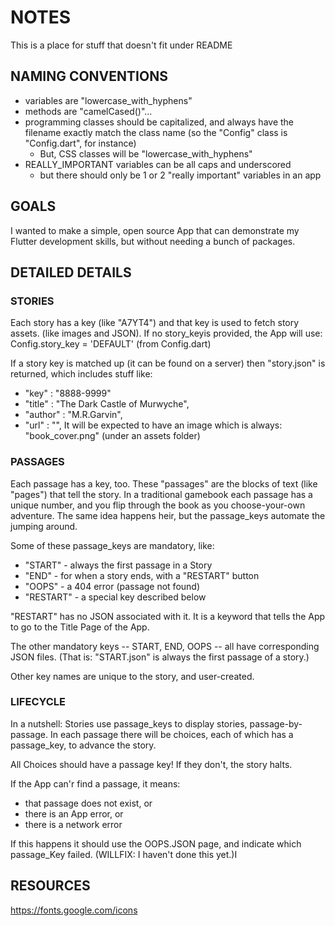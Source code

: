 # NOTES 
This is a place for stuff that doesn't fit under README

## NAMING CONVENTIONS
* variables are "lowercase_with_hyphens"
* methods are "camelCased()"...
* programming classes should be capitalized, and always have the filename exactly match the class name (so the "Config" class is "Config.dart", for instance)
  + But, CSS classes will be "lowercase_with_hyphens"
* REALLY_IMPORTANT variables can be all caps and underscored
   + but there should only be 1 or 2 "really important" variables in an app

## GOALS
I wanted to make a simple, open source App that can demonstrate my Flutter development skills, but without needing a bunch of packages.

## DETAILED DETAILS

### STORIES
Each story has a key (like "A7YT4") and that key is used to fetch story assets. (like images and JSON).  If no story_keyis provided, the App will use:   
Config.story_key = 'DEFAULT' (from Config.dart)

If a story key is matched up (it can be found on a server) then "story.json" is returned, which includes stuff like:
* "key" : "8888-9999"	
* "title" : "The Dark Castle of Murwyche",
*	"author" : "M.R.Garvin",
*	"url" : "",	
It will be expected to have an image which is always:
"book_cover.png" (under an assets folder)

### PASSAGES
Each passage has a key, too.  These "passages" are the blocks of text (like "pages") that tell the story.  In a traditional gamebook each passage has a unique number, and you flip through the book as you choose-your-own adventure.  The same idea happens heir, but the passage_keys automate the jumping around.   

Some of these passage_keys are mandatory, like:
* "START" - always the first passage in a Story
* "END" - for when a story ends, with a "RESTART" button
* "OOPS" - a 404 error (passage not found)
* "RESTART" - a special key described below

"RESTART" has no JSON associated with it.  It is a keyword that tells the App to go to the Title Page of the App.

The other mandatory keys -- START, END, OOPS -- all have corresponding JSON files. (That is: "START.json" is always the first passage of a story.)

Other key names are unique to the story, and user-created.

### LIFECYCLE	
In a nutshell: Stories use passage_keys to display stories, passage-by-passage.  In each passage there will be choices, each of which has a passage_key, to advance the story.  

All Choices should have a passage key!  If they don't, the story halts.  

If the App can'r find a passage, it means:
* that passage does not exist, or
* there is an App error, or
* there is a network error

If this happens it should use the OOPS.JSON page, and indicate which passage_Key failed. (WILLFIX: I haven't done this yet.)I 

## RESOURCES
https://fonts.google.com/icons